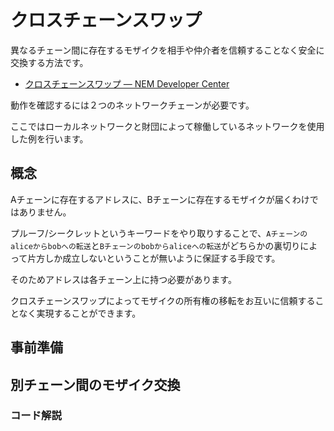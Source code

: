 # クロスチェーンスワップ

異なるチェーン間に存在するモザイクを相手や仲介者を信頼することなく安全に交換する方法です。

- [クロスチェーンスワップ — NEM Developer Center](https://nemtech.github.io/ja/concepts/cross-chain-swaps.html)

動作を確認するには２つのネットワークチェーンが必要です。

ここではローカルネットワークと財団によって稼働しているネットワークを使用した例を行います。


## 概念

Aチェーンに存在するアドレスに、Bチェーンに存在するモザイクが届くわけではありません。

プルーフ/シークレットというキーワードをやり取りすることで、`Aチェーンのaliceからbobへの転送`と`Bチェーンのbobからaliceへの転送`がどちらかの裏切りによって片方しか成立しないということが無いように保証する手段です。

そのためアドレスは各チェーン上に持つ必要があります。

クロスチェーンスワップによってモザイクの所有権の移転をお互いに信頼することなく実現することができます。


## 事前準備



## 別チェーン間のモザイク交換


### コード解説
